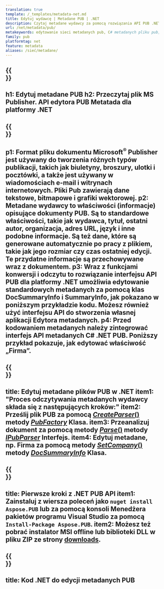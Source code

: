 ```yaml
---
translation: true
template: /_templates/metadata-net.md
title: Edytuj wydawcę | Metadane PUB | .NET
description: Czytaj metadane wydawcy za pomocą rozwiązania API PUB .NET. Natywny interfejs API C# .NET zapewnia dostęp do właściwości SummaryInfo i DocSummaryInfo.
url: /net/metadata/pub/
metakeywords: edytowanie sieci metadanych pub, C# metadanych pliku pub, edytor metadanych wydawcy .net, odczyt metadanych pliku pub C#, odczyt metadanych pliku pub .net
family: pub
platformtag: net
feature: metadata
aliases: /sieć/metadane/
---
```


{{<section banner>}}
---
h1: Edytuj metadane PUB
h2: Przeczytaj plik MS Publisher. API edytora PUB Metatada dla platformy .NET
---

{{<section overview>}}
---
p1: Format pliku dokumentu Microsoft<sup>®</sup> Publisher jest używany do tworzenia różnych typów publikacji, takich jak biuletyny, broszury, ulotki i pocztówki, a także jest używany w wiadomościach e-mail i witrynach internetowych. Pliki Pub zawierają dane tekstowe, bitmapowe i grafiki wektorowej.
p2: Metadane wydawcy to właściwości (informacje) opisujące dokumenty PUB. Są to standardowe właściwości, takie jak wydawca, tytuł, ostatni autor, organizacja, adres URL, język i inne podobne informacje. Są też dane, które są generowane automatycznie po pracy z plikiem, takie jak jego rozmiar czy czas ostatniej edycji. Te przydatne informacje są przechowywane wraz z dokumentem.
p3: Wraz z funkcjami konwersji i odczytu to rozwiązanie interfejsu API PUB dla platformy .NET umożliwia edytowanie standardowych metadanych za pomocą klas DocSummaryInfo i SummaryInfo, jak pokazano w poniższym przykładzie kodu. Możesz również użyć interfejsu API do stworzenia własnej aplikacji Edytora metadanych.
p4: Przed kodowaniem metadanych należy zintegrować interfejs API metadanych C# .NET PUB. Poniższy przykład pokazuje, jak edytować właściwość „Firma”.
---

{{<section feature1>}}
---
title: Edytuj metadane plików PUB w .NET
item1: "Proces odczytywania metadanych wydawcy składa się z następujących kroków:"
item2: Prześlij plik PUB za pomocą [*CreateParser*()](https://reference.aspose.com/pub/net/aspose.pub/pubfactory/createparser/) metody [*PubFactory*](https://reference.aspose.com/pub/net/aspose.pub/pubfactory/) Klasa.
item3: Przeanalizuj dokument za pomocą metody [*Parse*()](https://reference.aspose.com/pub/net/aspose.pub/ipubparser/parse/) metody [*IPubParser*](https://reference.aspose.com/pub/net/aspose.pub/ipubparser/) Interfejs.
item4: Edytuj metadane, np. Firma za pomocą metody [*SetCompany*()](https://reference.aspose.com/pub/net/aspose.pub/docsummaryinfo/setcompany/) metody [*DocSummaryInfo*](https://reference.aspose.com/pub/net/aspose.pub/docsummaryinfo/) Klasa.
---

{{<section feature2>}}
---
title: Pierwsze kroki z .NET PUB API
item1: Zainstaluj z wiersza poleceń jako ```nuget install Aspose.PUB``` lub za pomocą konsoli Menedżera pakietów programu Visual Studio za pomocą ```Install-Package Aspose.PUB```.
item2: Możesz też pobrać instalator MSI offline lub biblioteki DLL w pliku ZIP ze strony [downloads](https://releases.aspose.com/pub/net/).
---

{{<section codeexample>}}
---
title: Kod .NET do edycji metadanych PUB
---